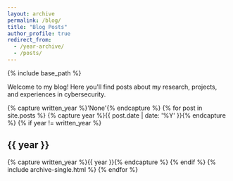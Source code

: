 ```yaml
---
layout: archive
permalink: /blog/
title: "Blog Posts"
author_profile: true
redirect_from:
  - /year-archive/
  - /posts/
---
```


{% include base_path %}

Welcome to my blog! Here you'll find posts about my research, projects, and experiences in cybersecurity.

{% capture written_year %}'None'{% endcapture %}
{% for post in site.posts %}
  {% capture year %}{{ post.date | date: '%Y' }}{% endcapture %}
  {% if year != written_year %}
    <h2 id="{{ year | slugify }}" class="archive__subtitle">{{ year }}</h2>
    {% capture written_year %}{{ year }}{% endcapture %}
  {% endif %}
  {% include archive-single.html %}
{% endfor %} 